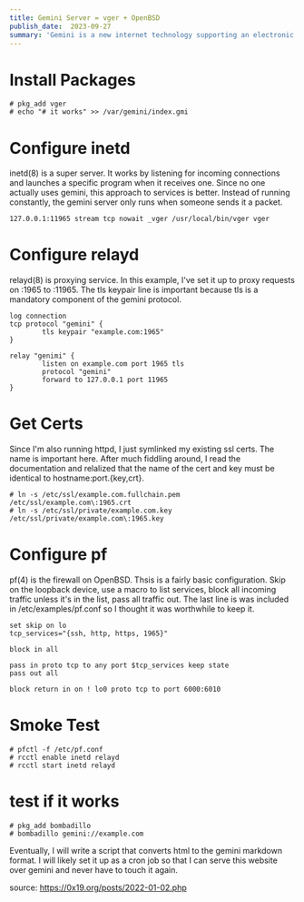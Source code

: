 ```yaml
---
title: Gemini Server = vger + OpenBSD  
publish_date:  2023-09-27
summary: 'Gemini is a new internet technology supporting an electronic library of interconnected text documents. That's not a new idea, but it's not old fashioned either.'
---
```


# Install Packages

````
# pkg_add vger
# echo "# it works" >> /var/gemini/index.gmi
````

# Configure inetd

inetd(8) is a super server. It works by listening for incoming connections and launches a specific program when it receives one. Since no one actually uses gemini, this approach to services is better. Instead of running constantly, the gemini server only runs when someone sends it a packet.

````
127.0.0.1:11965 stream tcp nowait _vger /usr/local/bin/vger vger
````

# Configure relayd

relayd(8) is proxying service. In this example, I've set it up to proxy requests on :1965 to :11965. The tls keypair line is important because tls is a mandatory component of the gemini protocol.

````
log connection
tcp protocol "gemini" {
        tls keypair "example.com:1965"
}

relay "genimi" {
        listen on example.com port 1965 tls
        protocol "gemini"
        forward to 127.0.0.1 port 11965
}
````

# Get Certs

Since I'm also running httpd, I just symlinked my existing ssl certs. The name is important here. After much fiddling around, I read the documentation and relalized that the name of the cert and key must be identical to hostname:port.{key,crt}.

````
# ln -s /etc/ssl/example.com.fullchain.pem /etc/ssl/example.com\:1965.crt
# ln -s /etc/ssl/private/example.com.key /etc/ssl/private/example.com\:1965.key
````

# Configure pf

pf(4) is the firewall on OpenBSD. Thsis is a fairly basic configuration. Skip on the loopback device, use a macro to list services, block all incoming traffic unless it's in the list, pass all traffic out. The last line is was included in /etc/examples/pf.conf so I thought it was worthwhile to keep it.

````
set skip on lo
tcp_services="{ssh, http, https, 1965}"

block in all

pass in proto tcp to any port $tcp_services keep state
pass out all

block return in on ! lo0 proto tcp to port 6000:6010
````

# Smoke Test

```
# pfctl -f /etc/pf.conf
# rcctl enable inetd relayd
# rcctl start inetd relayd
````

# test if it works

````
# pkg_add bombadillo
# bombadillo gemini://example.com
````

Eventually, I will write a script that converts html to the gemini markdown format. I will likely set it up as a cron job so that I can serve this website over gemini and never have to touch it again. 

source: https://0x19.org/posts/2022-01-02.php
